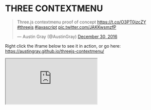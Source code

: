 # THREE CONTEXTMENU

<blockquote class="twitter-video" data-lang="en"><p lang="en" dir="ltr">Three.js contextmenu proof of concept <a href="https://t.co/O3PT0jzcZY">https://t.co/O3PT0jzcZY</a> <a href="https://twitter.com/hashtag/threejs?src=hash">#threejs</a> <a href="https://twitter.com/hashtag/javascript?src=hash">#javascript</a> <a href="https://t.co/JAKKwsmzfP">pic.twitter.com/JAKKwsmzfP</a></p>&mdash; Austin Gray (@AustinGray) <a href="https://twitter.com/AustinGray/status/814704649064349697">December 30, 2016</a></blockquote>
<script async src="//platform.twitter.com/widgets.js" charset="utf-8"></script>

Right click the iframe below to see it in action, or go here: https://austingray.github.io/threejs-contextmenu/

<iframe src="https://austingray.github.io/threejs-contextmenu/"></iframe>
